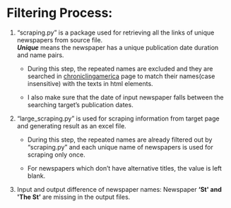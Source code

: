# Filtering Process:

1. “scraping.py” is a package used for retrieving all the links of unique newspapers from source file.  
**_Unique_** means the newspaper has a unique publication date duration and name pairs.

	* During this step, the repeated names are excluded and they are searched in [chroniclingamerica](http://chroniclingamerica.loc.gov/newspapers/) page to match their names(case insensitive) with the texts in html elements.

	* I also make sure that the date of input newspaper falls between the searching target’s publication dates.

2. “large_scraping.py” is used for scraping information from target page and generating result as an excel file.

	* During this step, the repeated names are already filtered out by “scraping.py” and each unique name of newspapers is used for scraping only once.

	* For newspapers which don’t have alternative titles, the value is left blank.

3. Input and output difference of newspaper names: Newspaper **‘St' and 'The St’** are missing in the output files.

